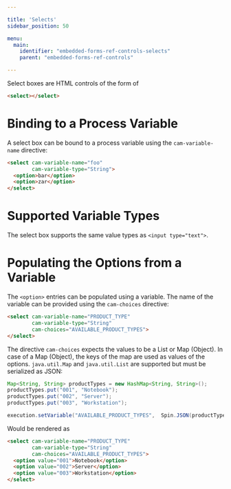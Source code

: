 ```yaml
---

title: 'Selects'
sidebar_position: 50

menu:
  main:
    identifier: "embedded-forms-ref-controls-selects"
    parent: "embedded-forms-ref-controls"

---
```


Select boxes are HTML controls of the form of

```html
<select></select>
```


# Binding to a Process Variable

A select box can be bound to a process variable using the `cam-variable-name` directive:

```html
<select cam-variable-name="foo"
        cam-variable-type="String">
  <option>bar</option>
  <option>zar</option>
</select>
```


# Supported Variable Types

The select box supports the same value types as `<input type="text">`.


# Populating the Options from a Variable

The `<option>` entries can be populated using a variable. The name of the variable can be provided using the `cam-choices` directive:

```html
<select cam-variable-name="PRODUCT_TYPE"
        cam-variable-type="String"
        cam-choices="AVAILABLE_PRODUCT_TYPES">
</select>
```

The directive `cam-choices` expects the values to be a List or Map (Object). In case of a Map (Object), the keys of the map are used as values of the options. `java.util.Map` and  `java.util.List` are supported but must be serialized as JSON:

```java
Map<String, String> productTypes = new HashMap<String, String>();
productTypes.put("001", "Notebook");
productTypes.put("002", "Server");
productTypes.put("003", "Workstation");

execution.setVariable("AVAILABLE_PRODUCT_TYPES",  Spin.JSON(productTypes));
```

Would be rendered as

```html
<select cam-variable-name="PRODUCT_TYPE"
        cam-variable-type="String"
        cam-choices="AVAILABLE_PRODUCT_TYPES">
  <option value="001">Notebook</option>
  <option value="002">Server</option>
  <option value="003">Workstation</option>
</select>
```
